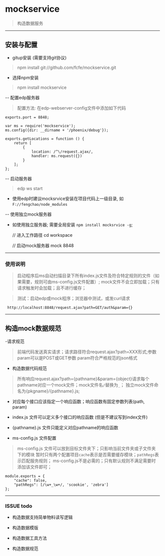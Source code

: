 mockservice
===========

> 构造数据服务


---------------------------

## 安装与配置

- gitup安装 (需要支持git协议)

> npm install git://github.com/fcfe/mockservice.git

- 选择npm安装

> npm install mockservice


-- 配置edp服务器

> 配置方法: 在edp-webserver-config文件中添加如下代码

    exports.port = 8848;

    var ms = require('mockservice');
    ms.config({dir: __dirname + '/phoenix/debug'});

    exports.getLocations = function () {
        return [
            {
                location: /^\/request.ajax/, 
                handler: ms.request({})
            }
        ];
    };

-- 启动服务器

> edp ws start

- 使用edp时建议mocksrvice安装在项目代码上一级目录, 如`F://fengchao/node_modules`

-- 使用独立mock服务器

- 如使用独立服务器; 需要全局安装 `npm install mocksrvice -g`; 

    // 进入工作路径
    cd workspace

    // 启动mock服务器
    mock 8848

----------------------------

### 使用说明

 > 启动程序后ms自动扫描目录下所有index.js文件及符合特定规则的文件（如果需要，规则可由ms-config.js文件配置）;
 > mock文件不会立即加载；只有请求触发时会加载；且不进行缓存；
 
 > 测试：启动edp或mock程序；浏览器中测试，或发curl请求
 
     http://localhost:8848/request.ajax?path=GET/auth&param={}
     

-----------------------

## 构造mock数据规范

-请求规范

> 前端代码发送真实请求；请求路径符合request.ajax?path=XXX形式;参数param可以是POST或GET参数
param符合严格规范的json格式

- 构造数据代码规范

> 所有响应request.ajax?path={pathname}&param={object}请求每个pathname对应一个mock文件；mock文件名`/`替换为`_`；
独立mock文件命名为{pkgname}/{pathname}.js;

- 对应每个接口应该指定一个响应函数；响应函数有固定参数列表(path, param)
- index.js 文件可以定义多个接口的响应函数 (但是不建议写到index文件)
- {pathname}.js 文件只能定义对应pathname的响应函数

- ms-config.js 文件配置
> ms-config.js 文件可以放到目标文件夹下；只影响当前文件夹或子文件夹下的模块
  暂时只有两个配置项目`cache`表示是否需要缓存模块；`pathRegs`表示匹配服务规则；
  ms-config.js不是必需的；只有默认规则不满足需要时添加该文件即可；


    module.exports = {
        "cache": false,
        "pathRegs": [/\w+_\w+/, 'scookie', 'zebra']
    };

------------------------

### ISSUE todo

- 构造数据支持简单物料读写逻辑

- 构造数据模版

- 构造数据工具方法

- 构造数据规范
